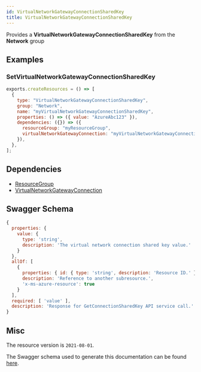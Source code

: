 ```yaml
---
id: VirtualNetworkGatewayConnectionSharedKey
title: VirtualNetworkGatewayConnectionSharedKey
---
```

Provides a **VirtualNetworkGatewayConnectionSharedKey** from the **Network** group
## Examples
### SetVirtualNetworkGatewayConnectionSharedKey
```js
exports.createResources = () => [
  {
    type: "VirtualNetworkGatewayConnectionSharedKey",
    group: "Network",
    name: "myVirtualNetworkGatewayConnectionSharedKey",
    properties: () => ({ value: "AzureAbc123" }),
    dependencies: ({}) => ({
      resourceGroup: "myResourceGroup",
      virtualNetworkGatewayConnection: "myVirtualNetworkGatewayConnection",
    }),
  },
];

```
## Dependencies
- [ResourceGroup](../Resources/ResourceGroup.md)
- [VirtualNetworkGatewayConnection](../Network/VirtualNetworkGatewayConnection.md)
## Swagger Schema
```js
{
  properties: {
    value: {
      type: 'string',
      description: 'The virtual network connection shared key value.'
    }
  },
  allOf: [
    {
      properties: { id: { type: 'string', description: 'Resource ID.' } },
      description: 'Reference to another subresource.',
      'x-ms-azure-resource': true
    }
  ],
  required: [ 'value' ],
  description: 'Response for GetConnectionSharedKey API service call.'
}
```
## Misc
The resource version is `2021-08-01`.

The Swagger schema used to generate this documentation can be found [here](https://github.com/Azure/azure-rest-api-specs/tree/main/specification/network/resource-manager/Microsoft.Network/stable/2021-08-01/virtualNetworkGateway.json).
